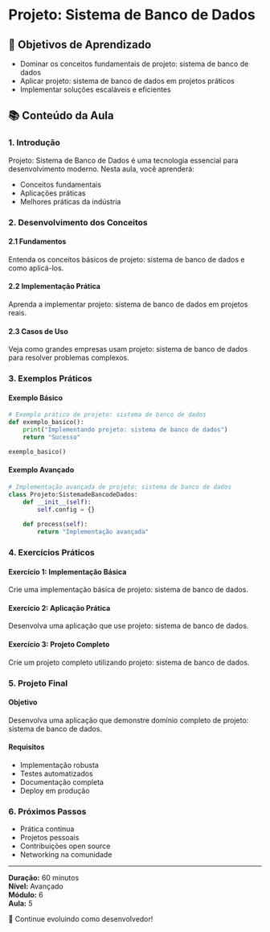 # Projeto: Sistema de Banco de Dados

## 🎯 Objetivos de Aprendizado
- Dominar os conceitos fundamentais de projeto: sistema de banco de dados
- Aplicar projeto: sistema de banco de dados em projetos práticos
- Implementar soluções escaláveis e eficientes

## 📚 Conteúdo da Aula

### 1. Introdução
Projeto: Sistema de Banco de Dados é uma tecnologia essencial para desenvolvimento moderno. Nesta aula, você aprenderá:

- Conceitos fundamentais
- Aplicações práticas
- Melhores práticas da indústria

### 2. Desenvolvimento dos Conceitos

#### 2.1 Fundamentos
Entenda os conceitos básicos de projeto: sistema de banco de dados e como aplicá-los.

#### 2.2 Implementação Prática
Aprenda a implementar projeto: sistema de banco de dados em projetos reais.

#### 2.3 Casos de Uso
Veja como grandes empresas usam projeto: sistema de banco de dados para resolver problemas complexos.

### 3. Exemplos Práticos

#### Exemplo Básico
```python
# Exemplo prático de projeto: sistema de banco de dados
def exemplo_basico():
    print("Implementando projeto: sistema de banco de dados")
    return "Sucesso"

exemplo_basico()
```

#### Exemplo Avançado
```python
# Implementação avançada de projeto: sistema de banco de dados
class Projeto:SistemadeBancodeDados:
    def __init__(self):
        self.config = {}
    
    def process(self):
        return "Implementação avançada"
```

### 4. Exercícios Práticos

#### Exercício 1: Implementação Básica
Crie uma implementação básica de projeto: sistema de banco de dados.

#### Exercício 2: Aplicação Prática
Desenvolva uma aplicação que use projeto: sistema de banco de dados.

#### Exercício 3: Projeto Completo
Crie um projeto completo utilizando projeto: sistema de banco de dados.

### 5. Projeto Final

#### Objetivo
Desenvolva uma aplicação que demonstre domínio completo de projeto: sistema de banco de dados.

#### Requisitos
- Implementação robusta
- Testes automatizados
- Documentação completa
- Deploy em produção

### 6. Próximos Passos

- Prática contínua
- Projetos pessoais
- Contribuições open source
- Networking na comunidade

---

**Duração:** 60 minutos  
**Nível:** Avançado  
**Módulo:** 6  
**Aula:** 5  

🎉 Continue evoluindo como desenvolvedor!
